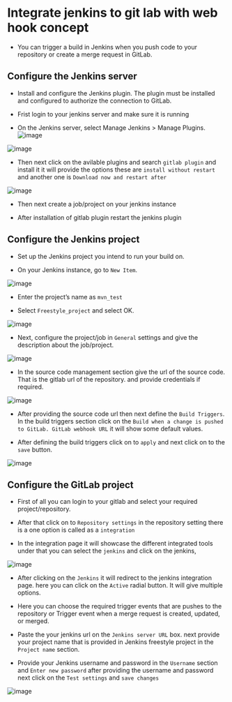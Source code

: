 # Integrate jenkins to git lab with web hook concept


- You can trigger a build in Jenkins when you push code to your repository or create a merge request in GitLab.


## Configure the Jenkins server


- Install and configure the Jenkins plugin. The plugin must be installed and configured to authorize the connection to GitLab.


- Frist login to your jenkins server and make sure it is running


- On the Jenkins server, select Manage Jenkins > Manage Plugins.
![image](https://user-images.githubusercontent.com/97168620/219579535-046fa843-9436-4b6f-bd14-c02601848fd5.png)


![image](https://user-images.githubusercontent.com/97168620/219579955-d951fcc7-9ca1-4f92-8708-d1003ffa06a4.png)


- Then next click on the avilable plugins and  search `gitlab plugin` and install it it will provide the options these are `install without restart` and another one is `Download now and restart after`


![image](https://user-images.githubusercontent.com/97168620/219584208-3b4cf118-b114-4434-a01e-27c24858b6b1.png)


- Then next create a job/project on your jenkins instance

- After installation of gitlab plugin restart the jenkins plugin


## Configure the Jenkins project


- Set up the Jenkins project you intend to run your build on.


- On your Jenkins instance, go to `New Item`.


![image](https://user-images.githubusercontent.com/97168620/219613611-6c8e0e67-9f55-4d8c-9632-bb3e6816b8d5.png)


- Enter the project’s name as `mvn_test`


- Select `Freestyle_project` and select OK.


![image](https://user-images.githubusercontent.com/97168620/219614321-64141e46-0957-46dc-b8bf-b6cfd043e1da.png)


- Next, configure the project/job in `General` settings and give the description about the job/project.


![image](https://user-images.githubusercontent.com/97168620/219616330-f6095d49-0235-4554-b22e-8337f1aec5c5.png)


- In the source code management section give the url of the source code. That is the gitlab url of the repository. and provide credentials if required.


![image](https://user-images.githubusercontent.com/97168620/219616741-d9deb3c9-39dc-47f6-85a4-e2584de5f47d.png)


- After providing the source code url then next define the `Build Triggers`. In the build triggers section click on the `Build when a change is pushed to GitLab. GitLab webhook URL` it will show some default values.


- After defining the build triggers click on to `apply` and next click on to the `save` button.


![image](https://user-images.githubusercontent.com/97168620/219618671-3183eb3f-3e6a-4ac8-8282-84182075ded7.png)


## Configure the GitLab project


- First of all you can login to your gitlab and select your required project/repository.


- After that click on to `Repository settings` in the repository setting there is a one option  is called as a `integration`


- In the integration page it will showcase the different integrated tools under that you can select the `jenkins` and click on the jenkins,


![image](https://user-images.githubusercontent.com/97168620/219625625-08d4d30d-52bb-4955-9a2b-e9f648c56949.png)


- After clicking on the `Jenkins` it will redirect to the jenkins integration page. here you can click on the `Active` radial button. It will give multiple options.


- Here you can choose the required  trigger events that are pushes to the repository or  Trigger event when a merge request is created, updated, or merged.


- Paste the your jenkins url on the `Jenkins server URL` box. next provide your project name that is provided in Jenkins freestyle project in the `Project name` section.


- Provide your Jenkins username and password in the `Username` section and `Enter new password` after providing the username and password next click on the `Test settings` and `save changes`


![image](https://user-images.githubusercontent.com/97168620/219627794-f6eb14f0-6fb9-49a7-89b7-32fcba77a2b7.png)

